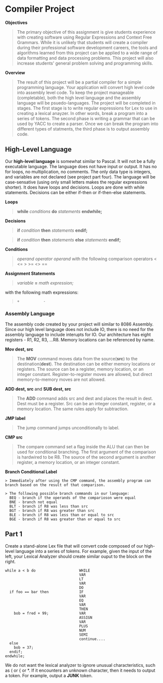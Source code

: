 # Compiler Project
  **Objectives**

  > The primary objective of this assignment   is give students experience with creating software using Regular Expressions and Context Free Grammars. While it is unlikely that students will create a compiler during their professional software development careers, the tools and algorithms learned from this project can be applied to a wide range of data formatting and data processing problems. This project will also increase students' general problem solving and programming skills.



  **Overview**    
  
  >  The result of this project will be a partial compiler for a simple programming language. Your application will convert high level code into assembly level code. To keep the project manageable (completable), both the high level language and the assembly language will be psuedo-languages. The project will be completed in stages. The first stage is to write regular expressions for Lex to use in creating a lexical anayzer. In other words, break a program into a series of tokens. The second phase is writing a grammar that can be used by YACC to create a parser. Once we can break the program into different types of statments, the third phase is to output assembly code.



  
## High-Level Language
  Our **high-level language** is somewhat similar to Pascal. It will not be a fully executable language. The language does not have input or output. It has no for loops, no multiplication, no comments. The only data type is integers, and variables are not declared (see project part four). The language will be case-sensative (using only small letters makes the regular expressions shorter). It does have loops and decisions. Loops are done with while statements. Decisions can be either if-then or if-then-else statements.

  **Loops**
  
  > **while** *conditions* **do** *statements* **endwhile;**

  **Decisions**

  > **if** *condition* **then** *statements* **endif;**

  > **if** *condition* **then** *statements*  **else** *statements* **endif;**
  
  **Conditions**

  > *operand* *operator* *operand*
  with the following comparison operators
  <     <=      >     >=      <>      ==
    
  **Assignment Statements**
    
  > *variable* **=** *math expression;*
  
  with the following math expressions:
  
  >     +           -



### Assembly Language
  The assembly code created by your project will similar to 8086 Assembly. Since our high level language does not include IO, there is no need for the assembly language to include interupts for IO. Our architecture has eight registers - R1, R2, R3, ...R8. Memory locations can be referenced by name.

  **Mov dest, src**
  > The **MOV** command moves data from the source(**src**) to the destination(**dest**). The destination can be either memory locations or registers. The source can be a register, memory location, or an integer constant. Register-to-register moves are allowed, but direct memory-to-memory moves are not allowed.
  
  **ADD dest, src** and **SUB dest, src**

  > The **ADD** command adds src and dest and places the result in dest. Dest must be a register. Src can be an integer constant, register, or a memory location. The same rules apply for subtraction.
  
  **JMP label**
    
  > The jump command jumps unconditionally to label.
  
  **CMP src**
    
  > The compare command set a flag inside the ALU that can then be used for conditional branching. The first argument of the comparison is hardwired to be R8. The source of the second argument is another register, a memory location, or an integer constant.
  
  **Branch Conditional Label**
    
    > Immediately after using the CMP command, the assembly program can branch based on the result of that comparison.

    > The following possible branch commands in our language:
      BEQ - branch if the operands of the comparioson were equal
      BNE - branch not equal
      BLT - branch if R8 was less than src
      BGT - branch if R8 was greater than src
      BLE - branch if R8 was less than or equal to src
      BGE - branch if R8 was greater than or equal to src



## Part 1
  Create a stand-alone Lex file that will convert code composed of our high-level language into a series of tokens. For example, given the input of the left, your Lexical Analyzer should create similar ouput to the block on the right.

    while a < b do                    WHILE
                                      VAR
                                      LT
                                      VAR
                                      DO
      if foo == bar then              IF
                                      VAR
                                      EQ
                                      VAR
                                      THEN
        bob = fred + 99;              VAR
                                      ASSIGN
                                      VAR
                                      PLUS
                                      NUM
                                      SEMI
                                      continue....
      else
        bob = 37;
      endif;
    endwhile;
  
  We do not want the lexical analyzer to ignore unusual characteristics, such as ( or { or *. If it encounters an unknown character, then it needs to output a token. For example, output a **JUNK** token.




